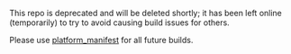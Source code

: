 This repo is deprecated and will be deleted shortly; it has been left online (temporarily) to try to avoid causing build issues for others.

Please use [platform_manifest](https://github.com/IngCr3at1on/platform_manifest) for all future builds.

